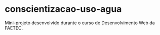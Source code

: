 # conscientizacao-uso-agua
Mini-projeto desenvolvido durante o curso de Desenvolvimento Web da FAETEC.

